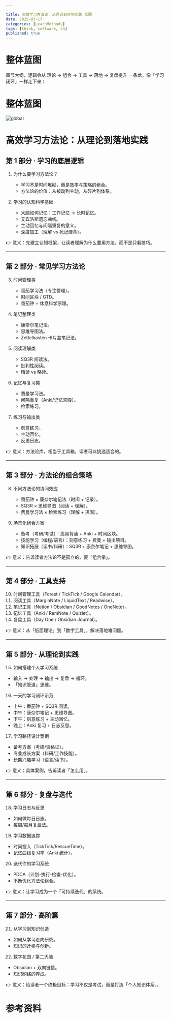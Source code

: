```yaml
---

title: 高效学习方法论：从理论到落地实践 蓝图
date: 2025-03-17
categories: [LearnMethods]
tags: [think, software, sh]
published: true
---
```


# 整体蓝图

章节大纲，逻辑会从 理论 → 组合 → 工具 → 落地 → 复盘提升 一条龙，像「学习闭环」一样走下来：

# 整体蓝图

![global](https://houbb.github.io/lmxxf-thinking/assets/images/learn-methods/learn-methods-blue-print-mindmap.png)

# 高效学习方法论：从理论到落地实践

## 第 1 部分 · 学习的底层逻辑

1. 为什么要学习方法论？

   * 学习不是时间堆砌，而是效率与策略的组合。
   * 方法论的价值：从被动到主动，从碎片到体系。
2. 学习的认知科学基础

   * 大脑如何记忆：工作记忆 → 长时记忆。
   * 艾宾浩斯遗忘曲线。
   * 主动回忆与间隔重复的意义。
   * 深度加工（理解 vs 死记硬背）。

👉 意义：先建立认知框架，让读者理解为什么要用方法，而不是只看技巧。

---

## 第 2 部分 · 常见学习方法论

3. 时间管理类

   * 番茄学习法（专注管理）。
   * 时间区块 / GTD。
   * 番茄钟 + 休息科学原理。
4. 笔记整理类

   * 康奈尔笔记法。
   * 思维导图法。
   * Zettelkasten 卡片盒笔记法。
5. 阅读理解类

   * SQ3R 阅读法。
   * 批判性阅读。
   * 精读 vs 略读。
6. 记忆与复习类

   * 费曼学习法。
   * 间隔重复（Anki/记忆宫殿）。
   * 检索练习。
7. 练习与输出类

   * 刻意练习。
   * 主动回忆。
   * 反思日志。

👉 意义：方法论库，相当于工具箱，读者可以挑选适合的。

---

## 第 3 部分 · 方法论的组合策略

8. 不同方法论的协同效应

   * 番茄钟 × 康奈尔笔记法（时间 + 记录）。
   * SQ3R × 思维导图（阅读 + 理解）。
   * 费曼学习法 × 检索练习（理解 + 巩固）。
9. 场景化组合方案

   * 备考（考研/考试）：高频背诵 + Anki + 时间区块。
   * 技能学习（编程/语言）：刻意练习 + 费曼 + 输出项目。
   * 知识拓展（读书/科研）：SQ3R + 康奈尔笔记 + 思维导图。

👉 意义：告诉读者方法论不是孤立的，要「组合拳」。

---

## 第 4 部分 · 工具支持

10. 时间管理工具（Forest / TickTick / Google Calendar）。
11. 阅读工具（MarginNote / LiquidText / Readwise）。
12. 笔记工具（Notion / Obsidian / GoodNotes / OneNote）。
13. 记忆工具（Anki / RemNote / Quizlet）。
14. 复盘工具（Day One / Obsidian Journal）。

👉 意义：从「纸面理论」到「数字工具」，解决落地难问题。

---

## 第 5 部分 · 从理论到实践

15. 如何搭建个人学习系统

* 输入 → 处理 → 输出 → 复盘 → 循环。
* 「知识管道」思维。

16. 一天的学习闭环示范

* 上午：番茄钟 + SQ3R 阅读。
* 中午：康奈尔笔记 + 思维导图。
* 下午：刻意练习 + 主动回忆。
* 晚上：Anki 复习 + 日志反思。

17. 学习路径设计案例

* 备考方案（考研/资格证）。
* 专业成长方案（科研/工作技能）。
* 长期兴趣学习（语言/读书）。

👉 意义：具体案例，告诉读者「怎么用」。

---

## 第 6 部分 · 复盘与迭代

18. 学习日志与反思

* 如何做每日日志。
* 每周/每月复盘法。

19. 学习数据追踪

* 时间投入（TickTick/RescueTime）。
* 记忆曲线复习率（Anki 统计）。

20. 迭代你的学习系统

* PDCA（计划-执行-检查-优化）。
* 不断优化方法论组合。

👉 意义：让学习成为一个「可持续迭代」的系统。

---

## 第 7 部分 · 高阶篇

21. 从学习到知识创造

* 如何从学习走向研究。
* 知识的迁移与创新。

22. 数字花园 / 第二大脑

* Obsidian + 双向链接。
* 知识网络的养成。

👉 意义：给读者一个终极目标：学习不仅是考试，而是打造「个人知识体系」。

# 参考资料

